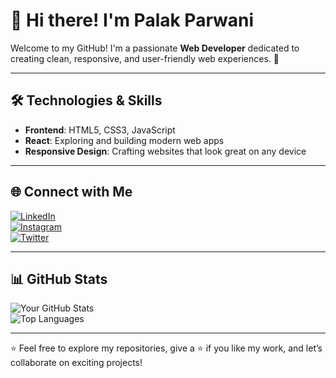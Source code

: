 # 👋 Hi there! I'm Palak Parwani 

Welcome to my GitHub! I'm a passionate **Web Developer** dedicated to creating clean, responsive, and user-friendly web experiences. 🚀  

---

## 🛠️ Technologies & Skills  
- **Frontend**: HTML5, CSS3, JavaScript  
- **React**: Exploring and building modern web apps  
- **Responsive Design**: Crafting websites that look great on any device  

---



## 🌐 Connect with Me  

[![LinkedIn](https://upload.wikimedia.org/wikipedia/commons/0/08/LinkedIn_Logo_2019.svg)](https://www.linkedin.com/in/palak-parwani-203a36236/)  
[![Instagram](https://upload.wikimedia.org/wikipedia/commons/9/95/Instagram_logo_2022.svg)](https://www.instagram.com/palakparwanii__/)  
[![Twitter](https://upload.wikimedia.org/wikipedia/commons/6/60/Twitter_Logo_as_of_2021.svg)](https://x.com/palakparwani__)




---

## 📊 GitHub Stats  

![Your GitHub Stats](https://github-readme-stats.vercel.app/api?username=palak-parwani&show_icons=true&theme=radical)  
![Top Languages](https://github-readme-stats.vercel.app/api/top-langs/?username=palak-parwani&layout=compact&theme=radical)
 

---

⭐️ Feel free to explore my repositories, give a ⭐️ if you like my work, and let’s collaborate on exciting projects!  
